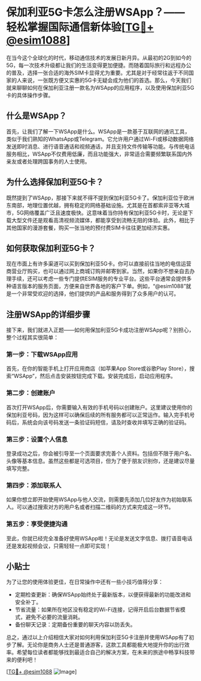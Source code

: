 # 保加利亚5G卡怎么注册WSApp？——轻松掌握国际通信新体验[[TG💪+ @esim1088](https://t.me/s/esim1088)]

在当今这个全球化的时代，移动通信技术的发展日新月异。从最初的2G到如今的5G，每一次技术升级都让我们的生活变得更加便捷。而随着国际旅行和远程办公的普及，选择一张合适的海外SIM卡显得尤为重要。尤其是对于经常往返于不同国家的人来说，一张既方便又实惠的5G卡无疑会成为他们的首选。那么，今天我们就来聊聊如何在保加利亚注册一款名为WSApp的应用程序，以及使用保加利亚5G卡的具体操作步骤。

## 什么是WSApp？

首先，让我们了解一下WSApp是什么。WSApp是一款基于互联网的通讯工具，类似于我们熟知的WhatsApp或Telegram。它允许用户通过Wi-Fi或移动数据网络发送即时消息、进行语音通话和视频通话，并且支持文件传输等功能。与传统电话服务相比，WSApp不仅费用低廉，而且功能强大，非常适合需要频繁联系国内外亲友或者处理跨国事务的人士使用。

## 为什么选择保加利亚5G卡？

既然提到了WSApp，那接下来就不得不提到保加利亚5G卡了。保加利亚位于欧洲东南部，地理位置优越，拥有稳定的网络基础设施。尤其是在首都索非亚等大城市，5G网络覆盖广泛且速度极快。这意味着当你持有保加利亚5G卡时，无论是下载大型文件还是观看高清视频流媒体，都能享受到流畅无阻的体验。此外，相比于其他国家的漫游套餐，购买一张当地的预付费SIM卡往往更加经济实惠。

## 如何获取保加利亚5G卡？

现在市面上有许多渠道可以买到保加利亚5G卡。你可以直接前往当地的电信运营商营业厅购买，也可以通过网上商城订购并邮寄到家。当然，如果你不想亲自去办理手续，还可以考虑一些专门提供ESIM服务的专业平台。这些平台通常会提供多种语言版本的服务页面，方便来自世界各地的客户下单。例如，“@esim1088”就是一个非常受欢迎的选择，他们提供的产品和服务得到了众多用户的认可。

## 注册WSApp的详细步骤

接下来，我们就进入正题——如何用保加利亚5G卡成功注册WSApp呢？别担心，整个过程其实很简单：

### 第一步：下载WSApp应用
首先，在你的智能手机上打开应用商店（如苹果App Store或谷歌Play Store），搜索“WSApp”，然后点击安装按钮完成下载。安装完成后，启动应用程序。

### 第二步：创建账户
首次打开WSApp后，你需要输入有效的手机号码以创建账户。这里建议使用你的保加利亚号码，因为这样可以确保后续的所有服务都可以正常运作。输入完手机号码后，系统会向该号码发送一条验证码短信，请及时查收并填写正确的验证码。

### 第三步：设置个人信息
登录成功之后，你会被引导至一个页面要求完善个人资料。包括但不限于用户名、头像等基本信息。虽然这些都是可选项目，但为了便于朋友识别你，还是建议尽量填写完整。

### 第四步：添加联系人
如果你想立即开始使用WSApp与他人交流，则需要先添加几位好友作为初始联系人。可以通过搜索对方的用户名或者扫描二维码的方式来完成这一环节。

### 第五步：享受便捷沟通
至此，你就已经完全准备好使用WSApp啦！无论是发送文字信息、拨打语音电话还是发起视频会议，只需轻轻一点即可实现！

## 小贴士

为了让您的使用体验更佳，在日常操作中还有一些小技巧值得分享：
- 定期检查更新：确保WSApp始终处于最新版本，以便获得最新的功能改进和安全补丁。
- 节省流量：如果所在地区没有稳定的Wi-Fi连接，记得开启后台数据节省模式，避免不必要的流量消耗。
- 备份聊天记录：定期备份重要的聊天内容以防丢失。

总之，通过以上介绍相信大家对如何利用保加利亚5G卡注册并使用WSApp有了初步了解。无论你是商务人士还是普通游客，这款工具都能极大地提升你的出行效率。希望每位读者都能够找到最适合自己的解决方案，在未来的旅途中畅享科技带来的便利吧！

[[TG💪+ @esim1088](https://t.me/s/esim1088) ![Image](https://i.postimg.cc/4NQfJmqS/Snipaste-2025-05-13-00-14-12.png)]